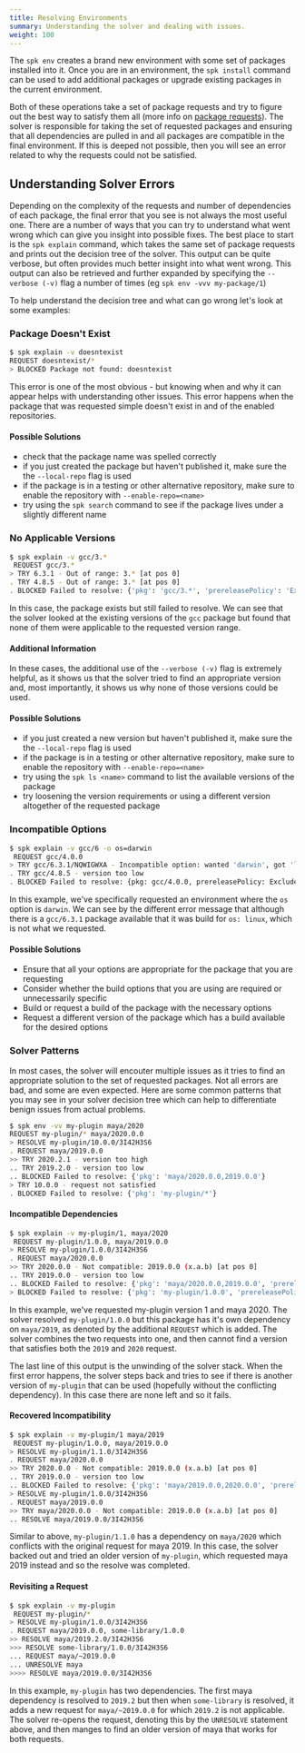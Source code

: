```yaml
---
title: Resolving Environments
summary: Understanding the solver and dealing with issues.
weight: 100
---
```


The `spk env` creates a brand new environment with some set of packages installed into it. Once you are in an environment, the `spk install` command can be used to add additional packages or upgrade existing packages in the current environment.

Both of these operations take a set of package requests and try to figure out the best way to satisfy them all (more info on [package requests](../versioning)). The solver is responsible for taking the set of requested packages and ensuring that all dependencies are pulled in and all packages are compatible in the final environment. If this is deeped not possible, then you will see an error related to why the requests could not be satisfied.

## Understanding Solver Errors

Depending on the complexity of the requests and number of dependencies of each package, the final error that you see is not always the most useful one. There are a number of ways that you can try to understand what went wrong which can give you insight into possible fixes. The best place to start is the `spk explain` command, which takes the same set of package requests and prints out the decision tree of the solver. This output can be quite verbose, but often provides much better insight into what went wrong. This output can also be retrieved and further expanded by specifying the `--verbose (-v)` flag a number of times (eg `spk env -vvv my-package/1`)

To help understand the decision tree and what can go wrong let's look at some examples:

### Package Doesn't Exist

```bash
$ spk explain -v doesntexist
REQUEST doesntexist/*
> BLOCKED Package not found: doesntexist
```

This error is one of the most obvious - but knowing when and why it can appear helps with understanding other issues. This error happens when the package that was requested simple doesn't exist in and of the enabled repositories.

#### Possible Solutions

- check that the package name was spelled correctly
- if you just created the package but haven't published it, make sure the the `--local-repo` flag is used
- if the package is in a testing or other alternative repository, make sure to enable the repository with `--enable-repo=<name>`
- try using the `spk search` command to see if the package lives under a slightly different name

### No Applicable Versions

```bash
$ spk explain -v gcc/3.*
 REQUEST gcc/3.*
> TRY 6.3.1 - Out of range: 3.* [at pos 0]
. TRY 4.8.5 - Out of range: 3.* [at pos 0]
. BLOCKED Failed to resolve: {'pkg': 'gcc/3.*', 'prereleasePolicy': 'ExcludeAll'}
```

In this case, the package exists but still failed to resolve. We can see that the solver looked at the existing versions of the `gcc` package but found that none of them were applicable to the requested version range.

#### Additional Information

In these cases, the additional use of the `--verbose (-v)` flag is extremely helpful, as it shows us that the solver tried to find an appropriate version and, most importantly, it shows us why none of those versions could be used.

#### Possible Solutions

- if you just created a new version but haven't published it, make sure the the `--local-repo` flag is used
- if the package is in a testing or other alternative repository, make sure to enable the repository with `--enable-repo=<name>`
- try using the `spk ls <name>` command to list the available versions of the package
- try loosening the version requirements or using a different version altogether of the requested package

### Incompatible Options

```bash
$ spk explain -v gcc/6 -o os=darwin
 REQUEST gcc/4.0.0
> TRY gcc/6.3.1/NQWIGWXA - Incompatible option: wanted 'darwin', got 'linux'
. TRY gcc/4.8.5 - version too low
. BLOCKED Failed to resolve: {pkg: gcc/4.0.0, prereleasePolicy: ExcludeAll}
```

In this example, we've specifically requested an environment where the `os` option is `darwin`. We can see by the different error message that although there is a `gcc/6.3.1` package available that it was build for `os: linux`, which is not what we requested.

#### Possible Solutions

- Ensure that all your options are appropriate for the package that you are requesting
- Consider whether the build options that you are using are required or unnecessarily specific
- Build or request a build of the package with the necessary options
- Request a different version of the package which has a build available for the desired options

### Solver Patterns

In most cases, the solver will encouter multiple issues as it tries to find an appropriate solution to the set of requested packages. Not all errors are bad, and some are even expected. Here are some common patterns that you may see in your solver decision tree which can help to differentiate benign issues from actual problems.

```bash
$ spk env -vv my-plugin maya/2020
REQUEST my-plugin/* maya/2020.0.0
> RESOLVE my-plugin/10.0.0/3I42H3S6
. REQUEST maya/2019.0.0
>> TRY 2020.2.1 - version too high
.. TRY 2019.2.0 - version too low
.. BLOCKED Failed to resolve: {'pkg': 'maya/2020.0.0,2019.0.0'}
> TRY 10.0.0 - request not satisfied
. BLOCKED Failed to resolve: {'pkg': 'my-plugin/*'}
```

#### Incompatible Dependencies

```bash
$ spk explain -v my-plugin/1, maya/2020
 REQUEST my-plugin/1.0.0, maya/2019.0.0
> RESOLVE my-plugin/1.0.0/3I42H3S6
. REQUEST maya/2020.0.0
>> TRY 2020.0.0 - Not compatible: 2019.0.0 (x.a.b) [at pos 0]
.. TRY 2019.0.0 - version too low
.. BLOCKED Failed to resolve: {'pkg': 'maya/2020.0.0,2019.0.0', 'prereleasePolicy': 'ExcludeAll'}
> BLOCKED Failed to resolve: {'pkg': 'my-plugin/1.0.0', 'prereleasePolicy': 'ExcludeAll'}
```

In this example, we've requested my-plugin version 1 and maya 2020. The solver resolved `my-plugin/1.0.0` but this package has it's own dependency on `maya/2019`, as denoted by the additional `REQUEST` which is added. The solver combines the two requests into one, and then cannot find a version that satisfies both the `2019` and `2020` request.

The last line of this output is the unwinding of the solver stack. When the first error happens, the solver steps back and tries to see if there is another version of `my-plugin` that can be used (hopefully without the conflicting dependency). In this case there are none left and so it fails.

#### Recovered Incompatibility

```bash
$ spk explain -v my-plugin/1 maya/2019
 REQUEST my-plugin/1.0.0, maya/2019.0.0
> RESOLVE my-plugin/1.1.0/3I42H3S6
. REQUEST maya/2020.0.0
>> TRY 2020.0.0 - Not compatible: 2019.0.0 (x.a.b) [at pos 0]
.. TRY 2019.0.0 - version too low
.. BLOCKED Failed to resolve: {'pkg': 'maya/2019.0.0,2020.0.0', 'prereleasePolicy': 'ExcludeAll'}
> RESOLVE my-plugin/1.0.0/3I42H3S6
. REQUEST maya/2019.0.0
>> TRY maya/2020.0.0 - Not compatible: 2019.0.0 (x.a.b) [at pos 0]
.. RESOLVE maya/2019.0.0/3I42H3S6
```

Similar to above, `my-plugin/1.1.0` has a dependency on `maya/2020` which conflicts with the original request for maya 2019. In this case, the solver backed out and tried an older version of `my-plugin`, which requested maya 2019 instead and so the resolve was completed.

#### Revisiting a Request

```bash
$ spk explain -v my-plugin
 REQUEST my-plugin/*
> RESOLVE my-plugin/1.0.0/3I42H3S6
. REQUEST maya/2019.0.0, some-library/1.0.0
>> RESOLVE maya/2019.2.0/3I42H3S6
>>> RESOLVE some-library/1.0.0/3I42H3S6
... REQUEST maya/~2019.0.0
... UNRESOLVE maya
>>>> RESOLVE maya/2019.0.0/3I42H3S6
```

In this example, `my-plugin` has two dependencies. The first maya dependency is resolved to `2019.2` but then when `some-library` is resolved, it adds a new request for `maya/~2019.0.0` for which `2019.2` is not applicable. The solver re-opens the request, denoting this by the `UNRESOLVE` statement above, and then manges to find an older version of maya that works for both requests.

